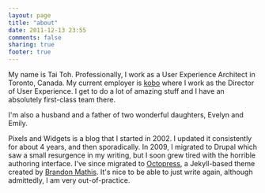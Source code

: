 ```yaml
---
layout: page
title: "about"
date: 2011-12-13 23:55
comments: false
sharing: true
footer: true
---
```


My name is Tai Toh. Professionally, I work as a User Experience Architect in Toronto, Canada. My current employer is [kobo](http://kobo.com/ "Get your eBooks here") where I work as the Director of User Experience. I get to do a lot of amazing stuff and I have an absolutely first-class team there. 

I'm also a husband and a father of two wonderful daughters, Evelyn and Emily.

Pixels and Widgets is a blog that I started in 2002. I updated it consistently for about 4 years, and then sporadically.  In 2009, I migrated to Drupal which saw a small resurgence in my writing, but I soon grew tired with the horrible authoring interface. I've since migrated to [Octopress](http://octopress.org/ "Hacker blogging."), a Jekyll-based theme created by [Brandon Mathis](http://brandonmathis.com/). It's nice to be able to just write again, although admittedly, I am very out-of-practice.

 